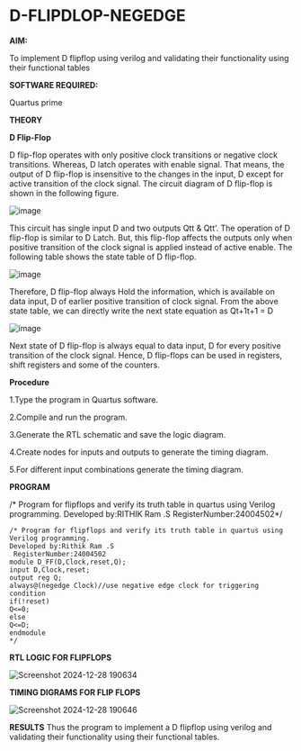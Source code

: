 # D-FLIPDLOP-NEGEDGE

**AIM:**

To implement  D flipflop using verilog and validating their functionality using their functional tables

**SOFTWARE REQUIRED:**

Quartus prime

**THEORY**

**D Flip-Flop**

D flip-flop operates with only positive clock transitions or negative clock transitions. Whereas, D latch operates with enable signal. That means, the output of D flip-flop is insensitive to the changes in the input, D except for active transition of the clock signal. The circuit diagram of D flip-flop is shown in the following figure.

![image](https://github.com/naavaneetha/D-FLIPDLOP-NEGEDGE/assets/154305477/48c81fe8-bc3f-40e7-95e2-519fc155ad51)

This circuit has single input D and two outputs Qtt & Qtt’. The operation of D flip-flop is similar to D Latch. But, this flip-flop affects the outputs only when positive transition of the clock signal is applied instead of active enable. The following table shows the state table of D flip-flop.

![image](https://github.com/naavaneetha/D-FLIPDLOP-NEGEDGE/assets/154305477/e5f3fda7-68ec-4a3a-a0a4-cf6f9cc4ab55)

Therefore, D flip-flop always Hold the information, which is available on data input, D of earlier positive transition of clock signal. From the above state table, we can directly write the next state equation as Qt+1t+1 = D

![image](https://github.com/naavaneetha/D-FLIPDLOP-NEGEDGE/assets/154305477/8592c0d8-2917-4142-91b9-d6c30dd891d2)

Next state of D flip-flop is always equal to data input, D for every positive transition of the clock signal. Hence, D flip-flops can be used in registers, shift registers and some of the counters.

**Procedure**

1.Type the program in Quartus software.

2.Compile and run the program.

3.Generate the RTL schematic and save the logic diagram.

4.Create nodes for inputs and outputs to generate the timing diagram.

5.For different input combinations generate the timing diagram.

**PROGRAM**

/* Program for flipflops and verify its truth table in quartus using Verilog programming. Developed by:RITHIK Ram .S RegisterNumber:24004502*/
```
/* Program for flipflops and verify its truth table in quartus using Verilog programming.
Developed by:Rithik Ram .S
 RegisterNumber:24004502
module D_FF(D,Clock,reset,Q);
input D,Clock,reset;
output reg Q;
always@(negedge Clock)//use negative edge clock for triggering condition
if(!reset)
Q<=0;
else
Q<=D;
endmodule
*/
```

**RTL LOGIC FOR FLIPFLOPS**

![Screenshot 2024-12-28 190634](https://github.com/user-attachments/assets/159b2dfc-4fba-43d1-a598-ef6562a3db00)


**TIMING DIGRAMS FOR FLIP FLOPS**

![Screenshot 2024-12-28 190646](https://github.com/user-attachments/assets/c18da5de-d189-4bb5-b511-fc94ee6039a8)


**RESULTS**
Thus the program to implement a D flipflop using verilog and validating their functionality using their functional tables.
